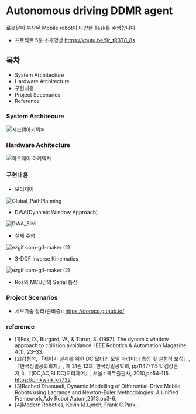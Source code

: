 # Autonomous driving DDMR agent  

로봇팔이 부착된 Mobile robot이 다양한 Task를 수행합니다.

- 프로젝트 5분 소개영상
https://youtu.be/9r_tR3T8_8s

## 목차

- System Architecture
- Hardware Architecture
- 구현내용
- Project Secenarios
- Reference


### System Architecure
![시스템아키텍쳐](https://user-images.githubusercontent.com/49723556/100517133-f7c5f580-31cb-11eb-95bd-975f90b0b69b.png)

### Hardware Achitecture
![하드웨어 아키텍쳐](https://user-images.githubusercontent.com/49723556/100517722-2e9e0a80-31d0-11eb-907d-737a6c4b231f.png)

### 구현내용

- 모터제어

![Global_PathPlanning](https://user-images.githubusercontent.com/54099930/109391138-f33ee380-7958-11eb-99e8-d518f9859364.gif)

- DWA(Dynamic Window Approach)

![DWA_SIM](https://user-images.githubusercontent.com/49723556/100526580-6ecfae00-320d-11eb-85dc-180bc0399903.gif)

- 실제 주행

![ezgif com-gif-maker (2)](https://user-images.githubusercontent.com/49723556/100527352-261bf300-3215-11eb-8e6c-c0235fb511b6.gif)

- 3-DOF Inverse Kinematics

![ezgif com-gif-maker (2)](https://user-images.githubusercontent.com/49723556/100526648-472d1580-320e-11eb-9251-9d0de1e72fd4.gif)

- Ros와 MCU간의 Serial 통신

### Project Scenarios


- 세부기술 정리(준비중): https://doroco.github.io/ 

### reference
- [1]Fox, D., Burgard, W., & Thrun, S. (1997). The dynamic window approach to collision avoidance. IEEE Robotics & Automation Magazine, 4(1), 23–33. 
- [2]강형석, 「제어기 설계를 위한 DC 모터의 모델 파라미터 측정 및 실험적 보정」, 『한국정밀공학회지』, 제 31권 12호, 한국정밀공학회, pp1147-1154.
김상훈 저,⒊『(DC,AC,BLDC)모터제어』, 서울 : 복두출판사, 2010,pp54-115.
https://pinkwink.kr/732
- [3]Rached Dhaouadi, Dynamic Modelling of Differential-Drive Mobile Robots using Lagrange and Newton-Euler Methodologies: A Unified Framework,Adv Robot Autom,2013,pp3-6.
- [4]Modern Robotics, Kevin M.Lynch, Frank C.Park
.
